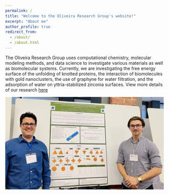 ```yaml
---
permalink: /
title: "Welcome to the Oliveira Research Group's website!"
excerpt: "About me"
author_profile: true
redirect_from: 
  - /about/
  - /about.html
---
```

The Oliveira Research Group uses computational chemistry, molecular modeling methods, and data science to investigate various materials as well as biomolecular systems. Currently, we are investigating the free energy surface of the unfolding of knotted proteins, the interaction of biomolecules with gold nanoclusters, the use of graphyne for water filtration, and the adsorption of water on yttria-stabilized zirconia surfaces. View more details of our research [here](research.md)

![Group](/images/1BA782F3-CF86-424D-921C-E572E7EA43F7_1_105_c.jpeg)


 

